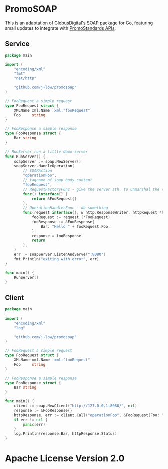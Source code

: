 # PromoSOAP

This is an adaptation of [GlobusDigital's SOAP](https://github.com/j-low/promosoap/) package for Go, 
featuring small updates to integrate with [PromoStandards APIs](https://tools.promostandards.org/).

## Service

```go
package main

import (
	"encoding/xml"
	"fmt"
	"net/http"

	"github.com/j-low/promosoap"
)

// FooRequest a simple request
type FooRequest struct {
	XMLName xml.Name `xml:"fooRequest"`
	Foo     string
}

// FooResponse a simple response
type FooResponse struct {
	Bar string
}

// RunServer run a little demo server
func RunServer() {
	soapServer := soap.NewServer()
	soapServer.HandleOperation(
		// SOAPAction
		"operationFoo",
		// tagname of soap body content
		"fooRequest",
		// RequestFactoryFunc - give the server sth. to unmarshal the request into
		func() interface{} {
			return &FooRequest{}
		},
		// OperationHandlerFunc - do something
		func(request interface{}, w http.ResponseWriter, httpRequest *http.Request) (response interface{}, err error) {
			fooRequest := request.(*FooRequest)
			fooResponse := &FooResponse{
				Bar: "Hello " + fooRequest.Foo,
			}
			response = fooResponse
			return
		},
	)
	err := soapServer.ListenAndServe(":8080")
	fmt.Println("exiting with error", err)
}

func main() {
	RunServer()
}
```

## Client

```go
package main

import (
	"encoding/xml"
	"log"

	"github.com/j-low/promosoap"
)

// FooRequest a simple request
type FooRequest struct {
	XMLName xml.Name `xml:"fooRequest"`
	Foo     string
}

// FooResponse a simple response
type FooResponse struct {
	Bar string
}

func main() {
	client := soap.NewClient("http://127.0.0.1:8080/", nil)
	response := &FooResponse{}
	httpResponse, err := client.Call("operationFoo", &FooRequest{Foo: "hello i am foo"}, response)
	if err != nil {
		panic(err)
	}
	log.Println(response.Bar, httpResponse.Status)
}
```

# Apache License Version 2.0
